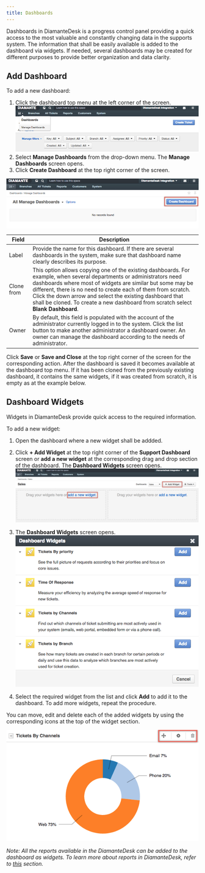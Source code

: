 ```yaml
---
title: Dashboards
---
```


Dashboards in DiamanteDesk is a progress control panel providing a quick access to the most valuable and constantly changing data in the supports system. The information that shall be easily available is added to the dashboard via widgets. If needed, several dashboards may be created for different purposes to provide better organization and data clarity.

## Add Dashboard

To add a new dashboard:

1. Click the dashboard top menu at the left corner of the screen.
![Dashboard](img/dashboard_menu_new.png)
2. Select **Manage Dashboards** from the drop-down menu. The **Manage Dashboards** screen opens.
3. Click **Create Dashboard** at the top right corner of the screen.

![Dashboard](img/create_dashboard.png)

Field | Description
------------- | -------------
Label  | Provide the name for this dashboard. If there are several dashboards in the system, make sure that dashboard name clearly describes its purpose.
Clone from  | This option allows copying one of the existing dashboards. For example, when several departments or administrators need dashboards where most of widgets are similar but some may be different, there is no need to create each of them from scratch. Click the down arrow and select the existing dashboard that shall be cloned. To create a new dashboard from scratch select **Blank Dashboard**. 
Owner | By default, this field is populated with the account of the administrator currently logged in to the system. Click the list button to make another administrator a dashboard owner. An owner can manage the dashboard according to the needs of administrator. 

Click **Save** or **Save and Close** at the top right corner of the screen for the corresponding action. After the dashboard is saved it becomes available at the dashboard top menu. If it has been cloned from the previously existing dashboard, it contains the same widgets, if it was created from scratch, it is empty as at the example below.  


## Dashboard Widgets

Widgets in DiamanteDesk provide quick access to the required information. 

To add a new widget:

1. Open the dashboard where a new widget shall be addded.
2. Click **+ Add Widget** at the top right corner of the **Support Dashboard** screen or **add a new widget** at the corresponding drag and drop section of the dashboard. The **Dashboard Widgets** screen opens.
![Reports](img/widgets_add.png)

3. The **Dashboard Widgets** screen opens.
![Reports](img/dashboard_widgets.png)

4. Select the required widget from the list and click **Add** to add it to the dashboard. To add more widgets, repeat the procedure.

You can move, edit and delete each of the added widgets by using the corresponding icons at the top of the widget section.

![Reports](img/move_edit_delete.png)

_Note: All the reports available in the DiamanteDesk can be added to the dashboard as widgets. To learn more about reports in DiamanteDesk, refer to [this](reports.html) section._